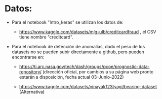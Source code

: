 
# Datos:

- Para el notebook "Intro_keras" se utilizan los datos de:
  - https://www.kaggle.com/datasets/mlg-ulb/creditcardfraud
 , el CSV tiene nombre "creditcard".

- Para el notebook de detección de anomalías, dado el peso de los datasets no se pueden subir directamente a github, pero pueden encontrarse en:

    - https://ti.arc.nasa.gov/tech/dash/groups/pcoe/prognostic-data-repository/ (dirección oficial, por cambios a su página web pronto estarán a disposición, fecha actual 03-Junio-2022)
    
    - https://www.kaggle.com/datasets/vinayak123tyagi/bearing-dataset (Alternativa)
